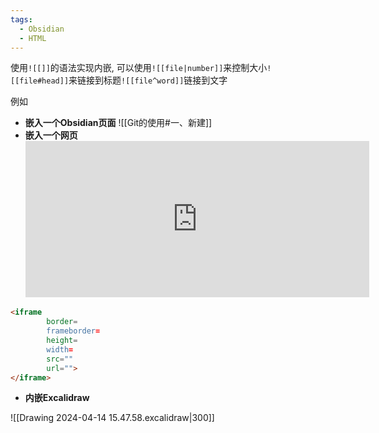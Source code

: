 ```yaml
---
tags:
  - Obsidian
  - HTML
---
```


使用`![[]]`的语法实现内嵌, 可以使用`![[file|number]]`来控制大小`![[file#head]]`来链接到标题`![[file^word]]`链接到文字

例如

- **嵌入一个Obsidian页面**
	![[Git的使用#一、新建]]
- **嵌入一个网页**
	<iframe border=0 frameborder=0 height=250 width=550
	src="https://github.com/ustc21xyx/experiment"></iframe>
```HTML
<iframe 
		border=
		frameborder=
		height=
		width=
		src=""
		url="">
</iframe>
```
- **内嵌Excalidraw**

![[Drawing 2024-04-14 15.47.58.excalidraw|300]]